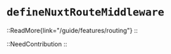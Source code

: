 # `defineNuxtRouteMiddleware`

::ReadMore{link="/guide/features/routing"}
::

::NeedContribution
::

